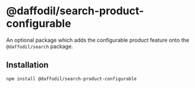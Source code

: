 # @daffodil/search-product-configurable

An optional package which adds the configurable product feature onto the `@daffodil/search` package.


## Installation

```
npm install @daffodil/search-product-configurable
```
